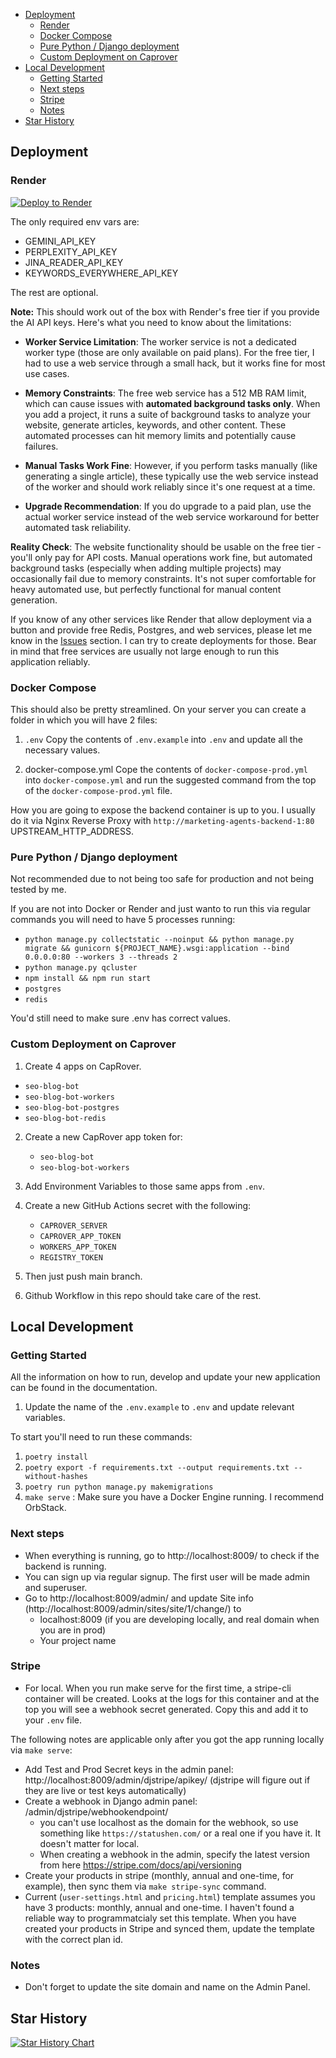 - [Deployment](#deployment)
  - [Render](#render)
  - [Docker Compose](#docker-compose)
  - [Pure Python / Django deployment](#pure-python--django-deployment)
  - [Custom Deployment on Caprover](#custom-deployment-on-caprover)
- [Local Development](#local-development)
  - [Getting Started](#getting-started)
  - [Next steps](#next-steps)
  - [Stripe](#stripe)
  - [Notes](#notes)
- [Star History](#star-history)


## Deployment

### Render

[![Deploy to Render](https://render.com/images/deploy-to-render-button.svg)](https://render.com/deploy?repo=https://github.com/rasulkireev/marketing-agents)

The only required env vars are:
- GEMINI_API_KEY
- PERPLEXITY_API_KEY
- JINA_READER_API_KEY
- KEYWORDS_EVERYWHERE_API_KEY

The rest are optional.

**Note:** This should work out of the box with Render's free tier if you provide the AI API keys. Here's what you need to know about the limitations:

- **Worker Service Limitation**: The worker service is not a dedicated worker type (those are only available on paid plans). For the free tier, I had to use a web service through a small hack, but it works fine for most use cases.

- **Memory Constraints**: The free web service has a 512 MB RAM limit, which can cause issues with **automated background tasks only**. When you add a project, it runs a suite of background tasks to analyze your website, generate articles, keywords, and other content. These automated processes can hit memory limits and potentially cause failures.

- **Manual Tasks Work Fine**: However, if you perform tasks manually (like generating a single article), these typically use the web service instead of the worker and should work reliably since it's one request at a time.

- **Upgrade Recommendation**: If you do upgrade to a paid plan, use the actual worker service instead of the web service workaround for better automated task reliability.

**Reality Check**: The website functionality should be usable on the free tier - you'll only pay for API costs. Manual operations work fine, but automated background tasks (especially when adding multiple projects) may occasionally fail due to memory constraints. It's not super comfortable for heavy automated use, but perfectly functional for manual content generation.

If you know of any other services like Render that allow deployment via a button and provide free Redis, Postgres, and web services, please let me know in the [Issues](https://github.com/rasulkireev/marketing-agents/issues) section. I can try to create deployments for those. Bear in mind that free services are usually not large enough to run this application reliably.


### Docker Compose

This should also be pretty streamlined. On your server you can create a folder in which you will have 2 files:

1. `.env`
Copy the contents of `.env.example` into `.env` and update all the necessary values.

2. docker-compose.yml
Cope the contents of `docker-compose-prod.yml` into `docker-compose.yml` and run the suggested command from the top of the `docker-compose-prod.yml` file.

How you are going to expose the backend container is up to you. I usually do it via Nginx Reverse Proxy with `http://marketing-agents-backend-1:80` UPSTREAM_HTTP_ADDRESS.


### Pure Python / Django deployment

Not recommended due to not being too safe for production and not being tested by me.

If you are not into Docker or Render and just wanto to run this via regular commands you will need to have 5 processes running:
- `python manage.py collectstatic --noinput && python manage.py migrate && gunicorn ${PROJECT_NAME}.wsgi:application --bind 0.0.0.0:80 --workers 3 --threads 2`
- `python manage.py qcluster`
- `npm install && npm run start`
- `postgres`
- `redis`

You'd still need to make sure .env has correct values.

### Custom Deployment on Caprover

1. Create 4 apps on CapRover.
  - `seo-blog-bot`
  - `seo-blog-bot-workers`
  - `seo-blog-bot-postgres`
  - `seo-blog-bot-redis`

2. Create a new CapRover app token for:
   - `seo-blog-bot`
   - `seo-blog-bot-workers`

3. Add Environment Variables to those same apps from `.env`.

4. Create a new GitHub Actions secret with the following:
   - `CAPROVER_SERVER`
   - `CAPROVER_APP_TOKEN`
   - `WORKERS_APP_TOKEN`
   - `REGISTRY_TOKEN`

5. Then just push main branch.

6. Github Workflow in this repo should take care of the rest.

## Local Development

### Getting Started

All the information on how to run, develop and update your new application can be found in the documentation.

1. Update the name of the `.env.example` to `.env` and update relevant variables.

To start you'll need to run these commands:
1. `poetry install`
2. `poetry export -f requirements.txt --output requirements.txt --without-hashes`
3. `poetry run python manage.py makemigrations`
4. `make serve` : Make sure you have a Docker Engine running. I recommend OrbStack.


### Next steps
- When everything is running, go to http://localhost:8009/ to check if the backend is running.
- You can sign up via regular signup. The first user will be made admin and superuser.
- Go to http://localhost:8009/admin/ and update Site info (http://localhost:8009/admin/sites/site/1/change/) to
  - localhost:8009 (if you are developing locally, and real domain when you are in prod)
  - Your project name


### Stripe
- For local. When you run make serve for the first time, a stripe-cli container will be created.
Looks at the logs for this container and at the top you will see a webhook secret generated.
Copy this and add it to your `.env` file.

The following notes are applicable only after you got the app running locally via `make serve`:
- Add Test and Prod Secret keys in the admin panel: http://localhost:8009/admin/djstripe/apikey/
(djstripe will figure out if they are live or test keys automatically)
- Create a webhook in Django admin panel: /admin/djstripe/webhookendpoint/
  - you can't use localhost as the domain for the webhook, so use something like `https://statushen.com/` or a real one if you have it. It doesn't matter for local.
  - When creating a webhook in the admin, specify the latest version from here https://stripe.com/docs/api/versioning
- Create your products in stripe (monthly, annual and one-time, for example), then sync them via `make stripe-sync` command.
- Current (`user-settings.html` and `pricing.html`) template assumes you have 3 products: monthly, annual and one-time.
  I haven't found a reliable way to programmatcialy set this template. When you have created your products in Stripe and synced them, update the template with the correct plan id.


### Notes
- Don't forget to update the site domain and name on the Admin Panel.


## Star History

[![Star History Chart](https://api.star-history.com/svg?repos=rasulkireev/marketing-agents&type=Date)](https://www.star-history.com/#rasulkireev/marketing-agents&Date)
